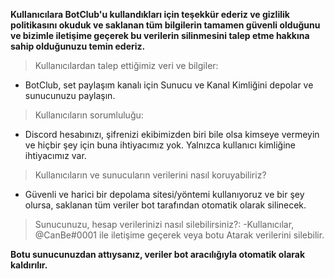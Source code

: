 **Kullanıcılara BotClub'u kullandıkları için teşekkür ederiz ve gizlilik politikasını okuduk ve saklanan tüm bilgilerin tamamen güvenli olduğunu ve bizimle iletişime geçerek bu verilerin silinmesini talep etme hakkına sahip olduğunuzu temin ederiz.**

> Kullanıcılardan talep ettiğimiz veri ve bilgiler:
- BotClub, set paylaşım kanalı için Sunucu ve Kanal Kimliğini depolar ve sunucunuzu paylaşın.

> Kullanıcıların sorumluluğu:
- Discord hesabınızı, şifrenizi ekibimizden biri bile olsa kimseye vermeyin ve hiçbir şey için buna ihtiyacımız yok. Yalnızca kullanıcı kimliğine ihtiyacımız var.

> Kullanıcıların ve sunucuların verilerini nasıl koruyabiliriz?
- Güvenli ve harici bir depolama sitesi/yöntemi kullanıyoruz ve bir şey olursa, saklanan tüm veriler bot tarafından otomatik olarak silinecek.

> Sunucunuzu, hesap verilerinizi nasıl silebilirsiniz?:
-Kullanıcılar, @CanBe#0001 ile iletişime geçerek veya botu Atarak verilerini silebilir.

**Botu sunucunuzdan attıysanız, veriler bot aracılığıyla otomatik olarak kaldırılır.**
